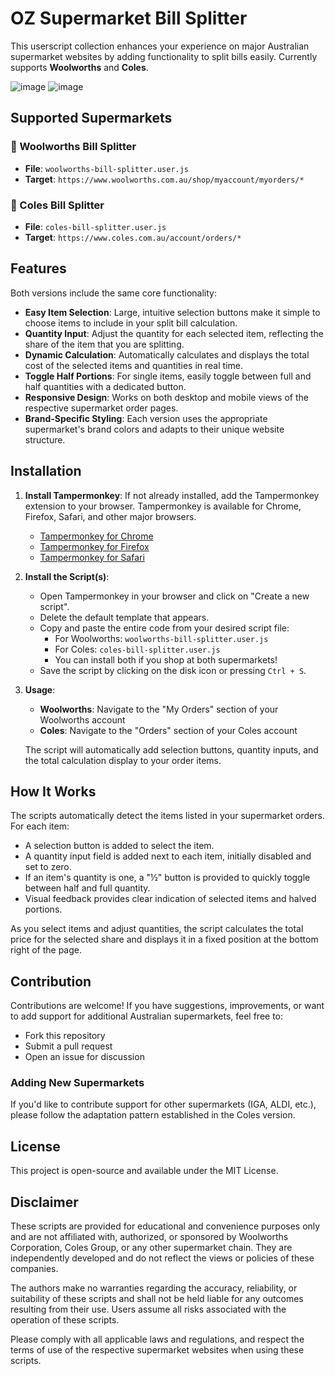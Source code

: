 # OZ Supermarket Bill Splitter

This userscript collection enhances your experience on major Australian supermarket websites by adding functionality to split bills easily. Currently supports **Woolworths** and **Coles**.


![image](https://github.com/user-attachments/assets/1fa93ca7-d0ee-4c23-94e0-c8d1e9fd2643)
![image](https://github.com/user-attachments/assets/313d0499-2649-465d-8afa-e3996cc95aa1)



## Supported Supermarkets

### 🛒 Woolworths Bill Splitter
- **File**: `woolworths-bill-splitter.user.js`
- **Target**: `https://www.woolworths.com.au/shop/myaccount/myorders/*`

### 🛒 Coles Bill Splitter  
- **File**: `coles-bill-splitter.user.js`
- **Target**: `https://www.coles.com.au/account/orders/*`


## Features

Both versions include the same core functionality:

- **Easy Item Selection**: Large, intuitive selection buttons make it simple to choose items to include in your split bill calculation.
- **Quantity Input**: Adjust the quantity for each selected item, reflecting the share of the item that you are splitting.
- **Dynamic Calculation**: Automatically calculates and displays the total cost of the selected items and quantities in real time.
- **Toggle Half Portions**: For single items, easily toggle between full and half quantities with a dedicated button.
- **Responsive Design**: Works on both desktop and mobile views of the respective supermarket order pages.
- **Brand-Specific Styling**: Each version uses the appropriate supermarket's brand colors and adapts to their unique website structure.

## Installation

1. **Install Tampermonkey**: If not already installed, add the Tampermonkey extension to your browser. Tampermonkey is available for Chrome, Firefox, Safari, and other major browsers.
   - [Tampermonkey for Chrome](https://tampermonkey.net/?ext=dhdg&browser=chrome)
   - [Tampermonkey for Firefox](https://tampermonkey.net/?ext=dhdg&browser=firefox)
   - [Tampermonkey for Safari](https://tampermonkey.net/?ext=dhdg&browser=safari)

2. **Install the Script(s)**: 
   - Open Tampermonkey in your browser and click on "Create a new script".
   - Delete the default template that appears.
   - Copy and paste the entire code from your desired script file:
     - For Woolworths: `woolworths-bill-splitter.user.js`
     - For Coles: `coles-bill-splitter.user.js` 
     - You can install both if you shop at both supermarkets!
   - Save the script by clicking on the disk icon or pressing `Ctrl + S`.

3. **Usage**: 
   - **Woolworths**: Navigate to the "My Orders" section of your Woolworths account
   - **Coles**: Navigate to the "Orders" section of your Coles account
   
   The script will automatically add selection buttons, quantity inputs, and the total calculation display to your order items.

## How It Works

The scripts automatically detect the items listed in your supermarket orders. For each item:
- A selection button is added to select the item.
- A quantity input field is added next to each item, initially disabled and set to zero.
- If an item's quantity is one, a "½" button is provided to quickly toggle between half and full quantity.
- Visual feedback provides clear indication of selected items and halved portions.

As you select items and adjust quantities, the script calculates the total price for the selected share and displays it in a fixed position at the bottom right of the page.


## Contribution

Contributions are welcome! If you have suggestions, improvements, or want to add support for additional Australian supermarkets, feel free to:
- Fork this repository
- Submit a pull request
- Open an issue for discussion

### Adding New Supermarkets
If you'd like to contribute support for other supermarkets (IGA, ALDI, etc.), please follow the adaptation pattern established in the Coles version.

## License

This project is open-source and available under the MIT License.

## Disclaimer

These scripts are provided for educational and convenience purposes only and are not affiliated with, authorized, or sponsored by Woolworths Corporation, Coles Group, or any other supermarket chain. They are independently developed and do not reflect the views or policies of these companies.

The authors make no warranties regarding the accuracy, reliability, or suitability of these scripts and shall not be held liable for any outcomes resulting from their use. Users assume all risks associated with the operation of these scripts.

Please comply with all applicable laws and regulations, and respect the terms of use of the respective supermarket websites when using these scripts. 
